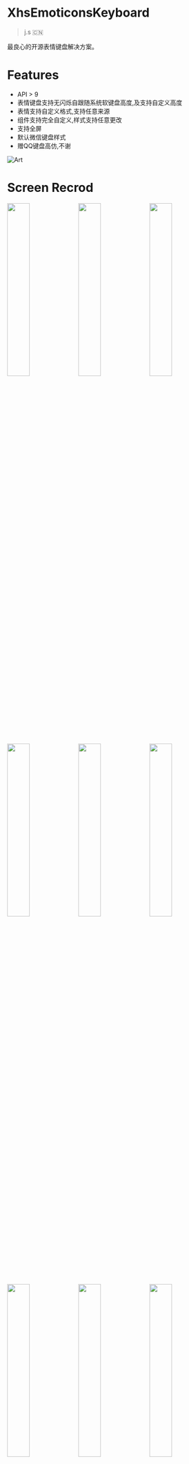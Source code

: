 # XhsEmoticonsKeyboard

> j.s 🇨🇳

最良心的开源表情键盘解决方案。

# Features

* API > 9 
* 表情键盘支持无闪烁自跟随系统软键盘高度,及支持自定义高度
* 表情支持自定义格式,支持任意来源
* 组件支持完全自定义,样式支持任意更改
* 支持全屏
* 默认微信键盘样式
* 赠QQ键盘高仿,不谢

![Art](https://github.com/w446108264/XhsEmoticonsKeyboard/raw/master/output/show.gif)
 
# Screen Recrod

<img src="output/chat-qqemoticon.png" width="32%" /> 
<img src="output/chat-qqplug.png" width="32%" /> 
<img src="output/chat-qqfav.png" width="32%" /> 

<img src="output/chat_simple_fullscreen.png" width="32%" /> 
<img src="output/chat-bigimage.png" width="32%" /> 
<img src="output/chat-userdefui.png" width="32%" /> 


<img src="output/chat-text.png" width="32%" />
<img src="output/simple-comment.png" width="32%" /> 
<img src="output/main.png" width="32%" />  
 
# Emoji
「[w446108264/AndroidEmoji](https://github.com/w446108264/AndroidEmoji)」

<img src="https://raw.githubusercontent.com/w446108264/AndroidEmoji/master/output/emoji-system-little.png" width="12%" />
<img src="https://raw.githubusercontent.com/w446108264/AndroidEmoji/master/output/emoji-common-little.png" width="12%" /> 
<img src="https://raw.githubusercontent.com/w446108264/AndroidEmoji/master/output/emoji-all-little.png" width="12%" /> 
  
# Samples APK

You can [download a sample APK](https://github.com/w446108264/XhsEmoticonsKeyboard/raw/master/output/simple.apk) 

[Simple2](https://github.com/w446108264/XhsEmoticonsKeyboard/raw/master/output/simple2.apk) 

<img src="output/qc.png" width="22%" /> 

# Gradle Dependency

Users of your library will need add the jitpack.io repository:

```xml  
allprojects {
    repositories {
        jcenter()
        maven { url "https://jitpack.io" }
    }
}
```

and:

```xml
dependencies { 
    compile 'com.github.w446108264:XhsEmoticonsKeyboard:2.0.4'
}
```

# Samples Usage

```xml
<?xml version="1.0" encoding="utf-8"?>
<sj.keyboard.XhsEmoticonsKeyBoard xmlns:android="http://schemas.android.com/apk/res/android"
    xmlns:app="http://schemas.android.com/apk/res-auto"
    android:id="@+id/ek_bar"
    android:layout_width="match_parent"
    android:layout_height="match_parent"
    android:orientation="vertical">

    <LinearLayout
        android:layout_width="match_parent"
        android:layout_height="match_parent"
        android:orientation="vertical">

        <android.support.design.widget.AppBarLayout
            android:layout_width="match_parent"
            android:layout_height="wrap_content"
            android:theme="@style/XhsEmoticonsKeyboardTheme.AppBarOverlay">

            <android.support.v7.widget.Toolbar
                android:id="@+id/toolbar"
                android:layout_width="match_parent"
                android:layout_height="?attr/actionBarSize"
                android:background="?attr/colorPrimary"
                app:popupTheme="@style/XhsEmoticonsKeyboardTheme.PopupOverlay" />

        </android.support.design.widget.AppBarLayout>

        <ListView
            android:id="@+id/lv_chat"
            android:layout_width="match_parent"
            android:layout_height="match_parent"
            android:cacheColorHint="#00000000"
            android:divider="@null"
            android:fadingEdge="none"
            android:fitsSystemWindows="true"
            android:listSelector="#00000000"
            android:scrollbarStyle="outsideOverlay"
            android:scrollingCache="false"
            android:smoothScrollbar="true"
            android:stackFromBottom="true" />
    </LinearLayout>

</sj.keyboard.XhsEmoticonsKeyBoard>

```
demo ->   [Demo](https://github.com/w446108264/XhsEmoticonsKeyboard/blob/master/Simple2/app/src/main/java/com/simple2/MainActivity.java)

```java

        // simple
        // https://github.com/w446108264/XhsEmoticonsKeyboard/blob/master/Simple2/app/src/main/java/com/simple2/MainActivity.java
        // https://github.com/w446108264/XhsEmoticonsKeyboard/blob/master/XhsEmoticonsKeyboard/app/src/main/java/com/xhsemoticonskeyboard/common/SimpleCommonUtils.java
         
        // dot't forget 
        // compile 'com.github.w446108264:AndroidEmoji:1.0.0'
        
        
        final XhsEmoticonsKeyBoard ek_bar = (XhsEmoticonsKeyBoard) findViewById(R.id.ek_bar);

        // source data
        ArrayList<EmojiBean> emojiArray = new ArrayList<>();
        Collections.addAll(emojiArray, DefEmoticons.sEmojiArray);

        // emoticon click
        final EmoticonClickListener emoticonClickListener = new EmoticonClickListener() {
            @Override
            public void onEmoticonClick(Object o, int actionType, boolean isDelBtn) {
                if (isDelBtn) {
                    int action = KeyEvent.ACTION_DOWN;
                    int code = KeyEvent.KEYCODE_DEL;
                    KeyEvent event = new KeyEvent(action, code);
                    ek_bar.getEtChat().onKeyDown(KeyEvent.KEYCODE_DEL, event);
                } else {
                    if (o == null) {
                        return;
                    }
                    String content = null;
                    if (o instanceof EmojiBean) {
                        content = ((EmojiBean) o).emoji;
                    }
                    int index = ek_bar.getEtChat().getSelectionStart();
                    Editable editable = ek_bar.getEtChat().getText();
                    editable.insert(index, content);
                }
            }
        };

        // emoticon instantiate
        final EmoticonDisplayListener emoticonDisplayListener = new EmoticonDisplayListener() {
            @Override
            public void onBindView(int i, ViewGroup viewGroup, EmoticonsAdapter.ViewHolder viewHolder, Object object, final boolean isDelBtn) {
                final EmojiBean emojiBean = (EmojiBean) object;
                if (emojiBean == null && !isDelBtn) {
                    return;
                }

                viewHolder.ly_root.setBackgroundResource(com.keyboard.view.R.drawable.bg_emoticon);

                if (isDelBtn) {
                    viewHolder.iv_emoticon.setImageResource(R.mipmap.icon_del);
                } else {
                    viewHolder.iv_emoticon.setImageResource(emojiBean.icon);
                }

                viewHolder.rootView.setOnClickListener(new View.OnClickListener() {
                    @Override
                    public void onClick(View v) {
                        emoticonClickListener.onEmoticonClick(emojiBean, 0, isDelBtn);
                    }
                });
            }
        };

        //  page instantiate
        PageViewInstantiateListener pageViewInstantiateListener = new PageViewInstantiateListener<EmoticonPageEntity>() {
            @Override
            public View instantiateItem(ViewGroup viewGroup, int i, EmoticonPageEntity pageEntity) {
                if (pageEntity.getRootView() == null) {
                    EmoticonPageView pageView = new EmoticonPageView(viewGroup.getContext());
                    pageView.setNumColumns(pageEntity.getRow());
                    pageEntity.setRootView(pageView);
                    try {
                        EmoticonsAdapter adapter = new EmoticonsAdapter(viewGroup.getContext(), pageEntity, null);
                        // emoticon instantiate
                        adapter.setOnDisPlayListener(emoticonDisplayListener);
                        pageView.getEmoticonsGridView().setAdapter(adapter);
                    } catch (Exception e) {
                        e.printStackTrace();
                    }
                }
                return pageEntity.getRootView();
            }
        };

        // build
        EmoticonPageSetEntity xhsPageSetEntity
                = new EmoticonPageSetEntity.Builder()
                .setLine(3)
                .setRow(7)
                .setEmoticonList(emojiArray)
                .setIPageViewInstantiateItem(pageViewInstantiateListener)
                .setShowDelBtn(EmoticonPageEntity.DelBtnStatus.LAST)
                .setIconUri(ImageBase.Scheme.DRAWABLE.toUri("ic_launcher"))
                .build();

        PageSetAdapter pageSetAdapter = new PageSetAdapter();
        pageSetAdapter.add(xhsPageSetEntity);
        ek_bar.setAdapter(pageSetAdapter);

        class EmojiFilter extends EmoticonFilter {

            private int emojiSize = -1;

            @Override
            public void filter(EditText editText, CharSequence text, int start, int lengthBefore, int lengthAfter) {
                emojiSize = emojiSize == -1 ? EmoticonsKeyboardUtils.getFontHeight(editText) : emojiSize;
                clearSpan(editText.getText(), start, text.toString().length());
                Matcher m = EmojiDisplay.getMatcher(text.toString().substring(start, text.toString().length()));
                if (m != null) {
                    while (m.find()) {
                        String emojiHex = Integer.toHexString(Character.codePointAt(m.group(), 0));
                        EmojiDisplay.emojiDisplay(editText.getContext(), editText.getText(), emojiHex, emojiSize, start + m.start(), start + m.end());
                    }
                }
            }

            private void clearSpan(Spannable spannable, int start, int end) {
                if (start == end) {
                    return;
                }
                EmojiSpan[] oldSpans = spannable.getSpans(start, end, EmojiSpan.class);
                for (int i = 0; i < oldSpans.length; i++) {
                    spannable.removeSpan(oldSpans[i]);
                }
            }
        }
        // add a filter
        ek_bar.getEtChat().addEmoticonFilter(new EmojiFilter());
```

# Else 

 if you want to change the System status bar   
 
 ```java
 
 // like this
 getWindow().getDecorView().setSystemUiVisibility(View.SYSTEM_UI_FLAG_LAYOUT_FULLSCREEN);
 
 // this
 if (Build.VERSION.SDK_INT >= Build.VERSION_CODES.KITKAT) {
     getWindow().addFlags(WindowManager.LayoutParams.FLAG_TRANSLUCENT_STATUS);
}
        
 ```
you should add a Layout on the outside , demo ->   [SimpleTranslucentChatActivity](https://github.com/w446108264/XhsEmoticonsKeyboard/blob/master/XhsEmoticonsKeyboard/app/src/main/java/com/xhsemoticonskeyboard/activity/SimpleTranslucentChatActivity.java)


```xml

<!-- if you change the System status bar -->
<!-- Add a Layout on the outside -->

<?xml version="1.0" encoding="utf-8"?>
<FrameLayout xmlns:android="http://schemas.android.com/apk/res/android"
    xmlns:app="http://schemas.android.com/apk/res-auto"
    android:layout_width="match_parent"
    android:layout_height="match_parent"
    android:fitsSystemWindows="true"
    android:orientation="vertical">
    
    <sj.keyboard.XhsEmoticonsKeyBoard
        android:id="@+id/ek_bar"
        android:layout_width="match_parent"
        android:layout_height="match_parent"
        android:orientation="vertical">
        
        <!-- ... -->
        
    </sj.keyboard.XhsEmoticonsKeyBoard>
</FrameLayout>
    
```

 
 
# Simple Default Keyboard Layout Tree 「 [SVG high definition](http://www.shengjun.red/treeview.svg) 」

<img src="output/treeview.png" width="100%" /> 


# Contact & Help

Please fell free to contact me if there is any problem when using the library.

* email: shengjun8486@gmail.com 



